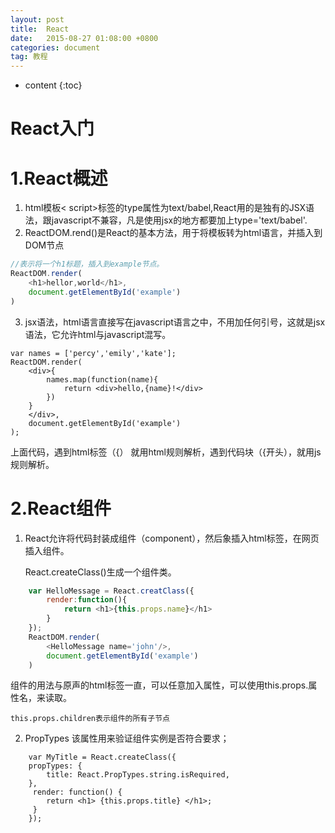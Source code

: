 ```yaml
---
layout: post
title:  React
date:   2015-08-27 01:08:00 +0800
categories: document
tag: 教程
---
```


* content
{:toc}


React入门
=====

1.React概述
=====

1. html模板< script>标签的type属性为text/babel,React用的是独有的JSX语法，跟javascript不兼容，凡是使用jsx的地方都要加上type='text/babel'.
2. ReactDOM.rend()是React的基本方法，用于将模板转为html语言，并插入到DOM节点
```javascript
//表示将一个h1标题，插入到example节点。
ReactDOM.render(
	<h1>hellor,world</h1>,
    document.getElementById('example')
)
```
3. jsx语法，html语言直接写在javascript语言之中，不用加任何引号，这就是jsx语法，它允许html与javascript混写。
```
var names = ['percy','emily','kate'];
ReactDOM.render(
	<div>{
    	names.map(function(name){
        	return <div>hello,{name}!</div>
        })
    }
    </div>,
    document.getElementById('example')
);
```
上面代码，遇到html标签（{） 就用html规则解析，遇到代码块（{开头），就用js规则解析。

2.React组件
=====
1. React允许将代码封装成组件（component），然后象插入html标签，在网页插入组件。

	React.createClass()生成一个组件类。
```javascript
	var HelloMessage = React.creatClass({
    	render:function(){
        	return <h1>{this.props.name}</h1>
        }
    });
    ReactDOM.render(
    	<HelloMessage name='john'/>,
        document.getElementById('example')
    )
```
组件的用法与原声的html标签一直，可以任意加入属性，可以使用this.props.属性名，来读取。

	
    this.props.children表示组件的所有子节点

2. PropTypes
   该属性用来验证组件实例是否符合要求；
```
    var MyTitle = React.createClass({
 	propTypes: {
    	title: React.PropTypes.string.isRequired,
  	},
 	 render: function() {
     	return <h1> {this.props.title} </h1>;
  	 }
	});
```



	
